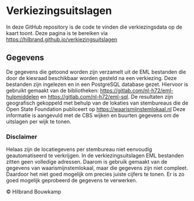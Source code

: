 # Verkiezingsuitslagen

In deze GitHub repository is de code te vinden die verkiezingsdata op de kaart toont.
Deze pagina is te bereiken via https://hilbrand.github.io/verkiezingsuitslagen

## Gegevens

De gegevens die getoond worden zijn verzamelt uit de EML bestanden die door de kiesraad beschikbaar worden gesteld na een verkiezing.
Deze bestanden zijn ingelezen en in een PostgreSQL database gezet.
Hiervoor is gebruikt gemaakt van de bibliotheken: https://gitlab.com/nl-h72/eml-hulpmiddelen en https://gitlab.com/nl-h72/eml-sql.
De resultaten zijn geografisch gekoppeld met behulp van de lokaties van stembureaus die de Open State Foundation publiceert op https://waarismijnstemlokaal.nl
Deze informatie is aangevuld met de CBS wijken en buurten gegevens om de uitslagen per wijk te tonen.

### Disclaimer

Helaas zijn de locatiegevens per stembureau niet eenvoudig geautomatiseerd te verkrijgen.
In de verkiezingsuitslagen EML bestanden zitten geen volledige adressen.
Daarom is gebruik gemaakt van de gegevens van waarismijnstemlokaal,
maar die gegevens zijn niet compleet.
Daardoor het niet goed mogelijk om precies juiste cijfers te tonen.
Er is zo goed mogelijk geprobeerd de gegevens te verwerken.

&copy; Hilbrand Bouwkamp
